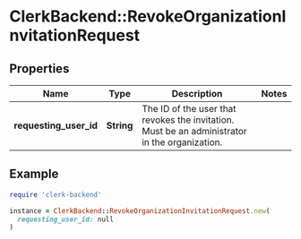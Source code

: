 # ClerkBackend::RevokeOrganizationInvitationRequest

## Properties

| Name | Type | Description | Notes |
| ---- | ---- | ----------- | ----- |
| **requesting_user_id** | **String** | The ID of the user that revokes the invitation. Must be an administrator in the organization. |  |

## Example

```ruby
require 'clerk-backend'

instance = ClerkBackend::RevokeOrganizationInvitationRequest.new(
  requesting_user_id: null
)
```

